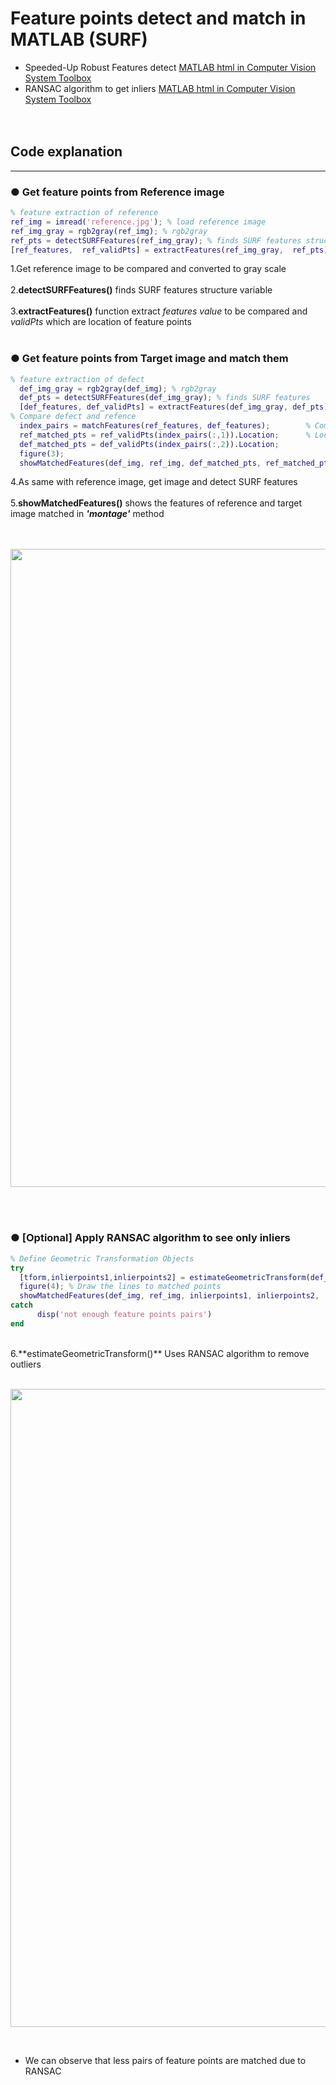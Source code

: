 # Feature points detect and match in MATLAB (SURF)
+ Speeded-Up Robust Features detect [MATLAB html in Computer Vision System Toolbox](https://kr.mathworks.com/help/vision/ref/detectsurffeatures.html)
+ RANSAC algorithm to get inliers [MATLAB html in Computer Vision System Toolbox](https://kr.mathworks.com/help/vision/ref/estimategeometrictransform.html)
<br><br><br>

## Code explanation 
***
### ● Get feature points from Reference image
  ~~~MATLAB
  % feature extraction of reference
  ref_img = imread('reference.jpg'); % load reference image
  ref_img_gray = rgb2gray(ref_img); % rgb2gray
  ref_pts = detectSURFFeatures(ref_img_gray); % finds SURF features structure variable (Location)
  [ref_features,  ref_validPts] = extractFeatures(ref_img_gray,  ref_pts);  % (ref_features will be used to compare)
  ~~~
  1.Get reference image to be compared and converted to gray scale <br><br>
  2.**detectSURFFeatures()** finds SURF features structure variable <br><br>
  3.**extractFeatures()** function extract _features value_ to be compared and _validPts_ which are location of feature points <br>
<br>

### ● Get feature points from Target image and match them
  ~~~MATLAB
  % feature extraction of defect
    def_img_gray = rgb2gray(def_img); % rgb2gray
    def_pts = detectSURFFeatures(def_img_gray); % finds SURF features
    [def_features, def_validPts] = extractFeatures(def_img_gray, def_pts); %same with reference
  % Compare defect and refence
    index_pairs = matchFeatures(ref_features, def_features);        % Compare and save matched pairs
    ref_matched_pts = ref_validPts(index_pairs(:,1)).Location;      % Location
    def_matched_pts = def_validPts(index_pairs(:,2)).Location;
    figure(3);
    showMatchedFeatures(def_img, ref_img, def_matched_pts, ref_matched_pts, 'montage'); % showing matched features
  ~~~
  4.As same with reference image, get image and detect SURF features <br><br>
  5.**showMatchedFeatures()** shows the features of reference and target image matched in _**'montage'**_ method <br><br>
<br>
<p align="center">
<img src="https://github.com/engcang/image-files/blob/master/opencv/SURF.gif" width="1021" hspace="0"/>
</p>
<br><br>

### ● [Optional] Apply RANSAC algorithm to see only inliers
  ~~~MATLAB
  % Define Geometric Transformation Objects
  try
    [tform,inlierpoints1,inlierpoints2] = estimateGeometricTransform(def_matched_pts, ref_matched_pts,'affine'); %RANSAC to save only inlier, 'similarity','projective' can be chosen
    figure(4); % Draw the lines to matched points
    showMatchedFeatures(def_img, ref_img, inlierpoints1, inlierpoints2, 'montage');    %showing matched features (only inliers)
  catch
        disp('not enough feature points pairs')
  end
  ~~~
  <br>
  6.**estimateGeometricTransform()** Uses RANSAC algorithm to remove outliers <br>

<br>
<p align="center">
<img src="https://github.com/engcang/image-files/blob/master/opencv/SURF_RANSAC.gif" width="1021" hspace="0"/>
</p>
<br>

+ We can observe that less pairs of feature points are matched due to RANSAC
